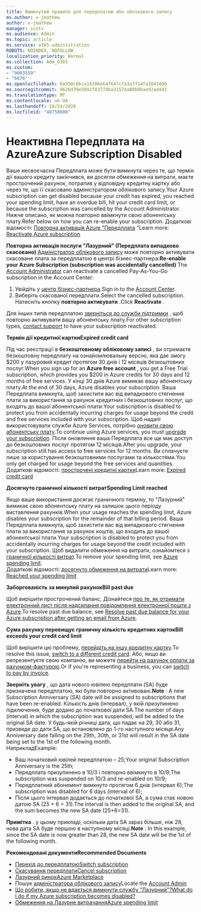 ```yaml
---
title: Вимкнутий правило для передплатою або облікового запису
ms.author: v-jmathew
author: v-jmathew
manager: scotv
ms.audience: Admin
ms.topic: article
ms.service: o365-administration
ROBOTS: NOINDEX, NOFOLLOW
localization_priority: Normal
ms.collection: Adm_O365
ms.custom:
- "9003559"
- "6676"
ms.openlocfilehash: 6a350c6bca18306e64f647cfa3a7f14fa204109b
ms.sourcegitcommit: 9626d39e5891f83774ba31574a00b0bae92ad442
ms.translationtype: MT
ms.contentlocale: uk-UA
ms.lasthandoff: 10/24/2020
ms.locfileid: "48758608"
---
```

# <a name="azure-subscription-disabled"></a><span data-ttu-id="95ff0-102">Неактивна Передплата на Azure</span><span class="sxs-lookup"><span data-stu-id="95ff0-102">Azure Subscription Disabled</span></span>

<span data-ttu-id="95ff0-103">Ваше несвоєчасна Передплата може бути вимкнута через те, що термін дії вашого кредиту закінчився, ви досягли обмеження на витрати, маєте прострочений рахунок, потрапив у відповідну кредитну картку або через те, що її скасовано адміністратором облікового запису.</span><span class="sxs-lookup"><span data-stu-id="95ff0-103">Your Azure subscription can get disabled because your credit has expired, you reached your spending limit, have an overdue bill, hit your credit card limit, or because the subscription was cancelled by the Account Administrator.</span></span> <span data-ttu-id="95ff0-104">Нижче описано, як можна повторно ввімкнути свою абонентську плату.</span><span class="sxs-lookup"><span data-stu-id="95ff0-104">Refer below on how you can re-enable your subscription.</span></span> <span data-ttu-id="95ff0-105">Додаткові відомості: [Повторна активація Azure "Передплата](https://docs.microsoft.com/azure/billing/billing-subscription-become-disable?WT.mc_id=Portal-Microsoft_Azure_Support) "</span><span class="sxs-lookup"><span data-stu-id="95ff0-105">Learn more: [Reactivate Azure subscription](https://docs.microsoft.com/azure/billing/billing-subscription-become-disable?WT.mc_id=Portal-Microsoft_Azure_Support)</span></span>

<span data-ttu-id="95ff0-106">**Повторна активація послуги "Лазурний" (Передплата випадково скасовано)** [Адміністратор облікового запису](https://docs.microsoft.com/azure/billing/billing-subscription-transfer?WT.mc_id=Portal-Microsoft_Azure_Support#whoisaa) може повторно активувати скасоване плата за передплатою в центрі бізнес-партнера:</span><span class="sxs-lookup"><span data-stu-id="95ff0-106">**Re-enable your Azure Subscription (subscription was accidentally cancelled)** The [Account Administrator](https://docs.microsoft.com/azure/billing/billing-subscription-transfer?WT.mc_id=Portal-Microsoft_Azure_Support#whoisaa) can reactivate a cancelled Pay-As-You-Go subscription in the Account Center:</span></span>

1. <span data-ttu-id="95ff0-107">Увійдіть у [центр бізнес-партнера](https://account.windowsazure.com/Subscriptions).</span><span class="sxs-lookup"><span data-stu-id="95ff0-107">Sign in to the [Account Center](https://account.windowsazure.com/Subscriptions).</span></span>
2. <span data-ttu-id="95ff0-108">Виберіть скасованої передплати.</span><span class="sxs-lookup"><span data-stu-id="95ff0-108">Select the cancelled subscription.</span></span> <span data-ttu-id="95ff0-109">Натисніть кнопку **повторно активувати** .</span><span class="sxs-lookup"><span data-stu-id="95ff0-109">Click **Reactivate** .</span></span>

<span data-ttu-id="95ff0-110">Для інших типів передплатою [зверніться до служби підтримки](https://portal.azure.com/?#blade/Microsoft_Azure_Support/HelpAndSupportBlade) , щоб повторно активувати вашу абонентську плату.</span><span class="sxs-lookup"><span data-stu-id="95ff0-110">For other subscription types, [contact support](https://portal.azure.com/?#blade/Microsoft_Azure_Support/HelpAndSupportBlade) to have your subscription reactivated.</span></span>

<span data-ttu-id="95ff0-111">**Термін дії кредитної картки**</span><span class="sxs-lookup"><span data-stu-id="95ff0-111">**Expired credit card**</span></span>

<span data-ttu-id="95ff0-112">Під час реєстрації в **безкоштовному обліковому записі** , ви отримаєте безкоштовну передплату на ознайомлювальну версію, яка дає змогу $200 у лазуровий кредит протягом 30 днів і 12 місяців безкоштовних послуг.</span><span class="sxs-lookup"><span data-stu-id="95ff0-112">When you sign up for an **Azure free account** , you get a Free Trial subscription, which provides you $200 in Azure credits for 30 days and 12 months of free services.</span></span> <span data-ttu-id="95ff0-113">У кінці 30 днів Azure вимикає вашу абонентську плату.</span><span class="sxs-lookup"><span data-stu-id="95ff0-113">At the end of 30 days, Azure disables your subscription.</span></span> <span data-ttu-id="95ff0-114">Ваша Передплата вимкнута, щоб захистити вас від випадкового стягнення плати за використання за рахунок кредитних і безкоштовних послуг, що входять до вашої абонентської плати.</span><span class="sxs-lookup"><span data-stu-id="95ff0-114">Your subscription is disabled to protect you from accidentally incurring charges for usage beyond the credit and free services included with your subscription.</span></span> <span data-ttu-id="95ff0-115">Щоб надалі використовувати служби Azure Services, потрібно [оновити свою абонентську плату](https://docs.microsoft.com/azure/billing/billing-upgrade-azure-subscription?WT.mc_id=Portal-Microsoft_Azure_Support).</span><span class="sxs-lookup"><span data-stu-id="95ff0-115">To continue using Azure services, you must [upgrade your subscription](https://docs.microsoft.com/azure/billing/billing-upgrade-azure-subscription?WT.mc_id=Portal-Microsoft_Azure_Support).</span></span> <span data-ttu-id="95ff0-116">Після оновлення ваша Передплата все ще має доступ до безкоштовних послуг протягом 12 місяців.</span><span class="sxs-lookup"><span data-stu-id="95ff0-116">After you upgrade, your subscription still has access to free services for 12 months.</span></span> <span data-ttu-id="95ff0-117">Ви сплачуєте лише за користування безкоштовними послугами та кількостями.</span><span class="sxs-lookup"><span data-stu-id="95ff0-117">You only get charged for usage beyond the free services and quantities.</span></span>  
<span data-ttu-id="95ff0-118">Додаткові відомості: [прострочені кредитні картки](https://docs.microsoft.com/azure/billing/billing-subscription-become-disable?WT.mc_id=Portal-Microsoft_Azure_Support#your-credit-is-expired)</span><span class="sxs-lookup"><span data-stu-id="95ff0-118">Learn more: [Expired credit card](https://docs.microsoft.com/azure/billing/billing-subscription-become-disable?WT.mc_id=Portal-Microsoft_Azure_Support#your-credit-is-expired)</span></span>

<span data-ttu-id="95ff0-119">**Досягнуто граничної кількості витрат**</span><span class="sxs-lookup"><span data-stu-id="95ff0-119">**Spending Limit reached**</span></span>

<span data-ttu-id="95ff0-120">Якщо ваше використання досягає граничного терміну, то "Лазурний" вимикає свою абонентську плату на залишок цього періоду виставлення рахунків.</span><span class="sxs-lookup"><span data-stu-id="95ff0-120">When your usage reaches the spending limit, Azure disables your subscription for the remainder of that billing period.</span></span> <span data-ttu-id="95ff0-121">Ваша Передплата вимкнута, щоб захистити вас від випадкового стягнення плати за використання за рахунок коштів, що входить до вашої абонентської плати.</span><span class="sxs-lookup"><span data-stu-id="95ff0-121">Your subscription is disabled to protect you from accidentally incurring charges for usage beyond the credit included with your subscription.</span></span> <span data-ttu-id="95ff0-122">Щоб видалити обмеження на витрати, ознайомтеся з [граничної кількості витрат](https://docs.microsoft.com/azure/cost-management-billing/manage/spending-limit?WT.mc_id=Portal-Microsoft_Azure_Support).</span><span class="sxs-lookup"><span data-stu-id="95ff0-122">To remove your spending limit, see [Azure spending limit](https://docs.microsoft.com/azure/cost-management-billing/manage/spending-limit?WT.mc_id=Portal-Microsoft_Azure_Support).</span></span>  
<span data-ttu-id="95ff0-123">Додаткові відомості: [досягнуто обмеження на витрати](https://docs.microsoft.com/azure/cost-management-billing/manage/subscription-disabled?WT.mc_id=Portal-Microsoft_Azure_Support#you-reached-your-spending-limit)</span><span class="sxs-lookup"><span data-stu-id="95ff0-123">Learn more: [Reached your spending limit](https://docs.microsoft.com/azure/cost-management-billing/manage/subscription-disabled?WT.mc_id=Portal-Microsoft_Azure_Support#you-reached-your-spending-limit)</span></span>

<span data-ttu-id="95ff0-124">**Заборгованість за минулий рахунок**</span><span class="sxs-lookup"><span data-stu-id="95ff0-124">**Bill past due**</span></span>

<span data-ttu-id="95ff0-125">Щоб вирішити прострочений баланс, Дізнайтеся [про те, як отримати електронний лист після надсилання повідомлення електронної пошти з Azure](https://docs.microsoft.com/azure/billing/billing-azure-subscription-past-due-balance?WT.mc_id=Portal-Microsoft_Azure_Support).</span><span class="sxs-lookup"><span data-stu-id="95ff0-125">To resolve past due balance, see [Resolve past due balance for your Azure subscription after getting an email from Azure](https://docs.microsoft.com/azure/billing/billing-azure-subscription-past-due-balance?WT.mc_id=Portal-Microsoft_Azure_Support).</span></span>

<span data-ttu-id="95ff0-126">**Сума рахунку перевищує граничну кількість кредитних карток**</span><span class="sxs-lookup"><span data-stu-id="95ff0-126">**Bill exceeds your credit card limit**</span></span>

<span data-ttu-id="95ff0-127">Щоб вирішити цю проблему, [перейдіть на іншу кредитну картку](https://docs.microsoft.com/azure/billing/billing-how-to-change-credit-card?WT.mc_id=Portal-Microsoft_Azure_Support).</span><span class="sxs-lookup"><span data-stu-id="95ff0-127">To resolve this issue, [switch to a different credit card](https://docs.microsoft.com/azure/billing/billing-how-to-change-credit-card?WT.mc_id=Portal-Microsoft_Azure_Support).</span></span> <span data-ttu-id="95ff0-128">Або, якщо ви репрезентуєте свою компанію, ви можете [перейти на рахунок оплати за рахунком-фактурою](https://docs.microsoft.com/azure/billing/billing-how-to-pay-by-invoice?WT.mc_id=Portal-Microsoft_Azure_Support).</span><span class="sxs-lookup"><span data-stu-id="95ff0-128">Or if you're representing a business, you can [switch to pay by invoice](https://docs.microsoft.com/azure/billing/billing-how-to-pay-by-invoice?WT.mc_id=Portal-Microsoft_Azure_Support).</span></span>

<span data-ttu-id="95ff0-129">**Зверніть увагу** , що дата нового ювілею передплати (SA) буде призначена передплатою, які були повторно активовані.</span><span class="sxs-lookup"><span data-stu-id="95ff0-129">**Note** : A new Subscription Anniversary (SA) date will be assigned to subscriptions that have been re-enabled.</span></span> <span data-ttu-id="95ff0-130">Кількість днів (інтервал), у якій призупинено підключення, буде додано до початкової дати SA.</span><span class="sxs-lookup"><span data-stu-id="95ff0-130">The number of days (interval) in which the subscription was suspended, will be added to the original SA date.</span></span> <span data-ttu-id="95ff0-131">У будь-якій річниці дата, що падає на 29, 30 або 31, призведе до дати SA, що встановлено до 1-го наступного місяця.</span><span class="sxs-lookup"><span data-stu-id="95ff0-131">Any Anniversary date falling on the 29th, 30th, or 31st will result in the SA date being set to the 1st of the following month.</span></span>  
<span data-ttu-id="95ff0-132">Наприклад</span><span class="sxs-lookup"><span data-stu-id="95ff0-132">Example:</span></span>

- <span data-ttu-id="95ff0-133">Ваш початковий ювілей передплатою – 25;</span><span class="sxs-lookup"><span data-stu-id="95ff0-133">Your original Subscription Anniversary is the 25th;</span></span>
- <span data-ttu-id="95ff0-134">Передплата призупинено в 10/3 і повторно ввімкнуто в 10/9;</span><span class="sxs-lookup"><span data-stu-id="95ff0-134">The subscription was suspended on 10/3 and re-enabled on 10/9;</span></span>
- <span data-ttu-id="95ff0-135">Передплатний абонемент вимкнуто протягом 6 днів (інтервал 6);</span><span class="sxs-lookup"><span data-stu-id="95ff0-135">The subscription was disabled for 6 days (interval of 6);</span></span>
- <span data-ttu-id="95ff0-136">Після цього інтервал додається до початкової SA, а сума стає новою датою SA (25 + 6 = 31).</span><span class="sxs-lookup"><span data-stu-id="95ff0-136">The interval is then added to the original SA, and the sum becomes the new SA date (25+6=31).</span></span> 

<span data-ttu-id="95ff0-137">**Примітка** . у цьому прикладі, оскільки дата SA зараз більше, ніж 28, нова дата SA буде першою в наступному місяці.</span><span class="sxs-lookup"><span data-stu-id="95ff0-137">**Note** : In this example, since the SA date is now greater than 28, the new SA date will be the 1st of the following month.</span></span>

<span data-ttu-id="95ff0-138">**Рекомендовані документи**</span><span class="sxs-lookup"><span data-stu-id="95ff0-138">**Recommended Documents**</span></span>

- [<span data-ttu-id="95ff0-139">Перехід до передплатою</span><span class="sxs-lookup"><span data-stu-id="95ff0-139">Switch subscription</span></span>](https://docs.microsoft.com/azure/billing/billing-how-to-switch-azure-offer?WT.mc_id=Portal-Microsoft_Azure_Support)  
- [<span data-ttu-id="95ff0-140">Скасування передплати</span><span class="sxs-lookup"><span data-stu-id="95ff0-140">Cancel subscription</span></span>](https://docs.microsoft.com/azure/billing/billing-how-to-cancel-azure-subscription?WT.mc_id=Portal-Microsoft_Azure_Support)  
- [<span data-ttu-id="95ff0-141">Лазурний ринок</span><span class="sxs-lookup"><span data-stu-id="95ff0-141">Azure Marketplace</span></span>](https://azuremarketplace.microsoft.com/marketplace/?source=datamarket)
- <span data-ttu-id="95ff0-142">Пошук [адміністратора облікового запису](https://docs.microsoft.com/azure/billing/billing-subscription-transfer?WT.mc_id=Portal-Microsoft_Azure_Support#whoisaa)</span><span class="sxs-lookup"><span data-stu-id="95ff0-142">Locate the [Account Admin](https://docs.microsoft.com/azure/billing/billing-subscription-transfer?WT.mc_id=Portal-Microsoft_Azure_Support#whoisaa)</span></span>
- [<span data-ttu-id="95ff0-143">Що робити, якщо не вдається вимкнути службу "Лазурний"?</span><span class="sxs-lookup"><span data-stu-id="95ff0-143">What do I do if my Azure subscription becomes disabled?</span></span>](https://docs.microsoft.com/azure/billing/billing-subscription-become-disable/?WT.mc_id=Portal-Microsoft_Azure_Support)
- [<span data-ttu-id="95ff0-144">Обмеження на Лазурне витрачання</span><span class="sxs-lookup"><span data-stu-id="95ff0-144">Azure spending limit</span></span>](https://docs.microsoft.com/azure/cost-management-billing/manage/spending-limit?WT.mc_id=Portal-Microsoft_Azure_Support)
